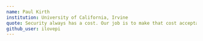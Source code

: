 ```yaml
---
name: Paul Kirth
institution: University of California, Irvine 
quote: Security always has a cost. Our job is to make that cost acceptable.
github_user: ilovepi
---
```

